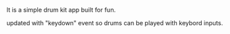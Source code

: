It is a simple drum kit app built for fun.

updated with "keydown" event so drums can be played with keybord inputs. 

